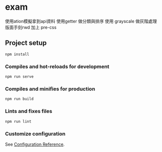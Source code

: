 # exam
使用ation模擬拿到api資料
使用getter 做分類與排序
使用 grayscale 做灰階處理
版面手刻rwd 加上 pre-css

## Project setup
```
npm install
```

### Compiles and hot-reloads for development
```
npm run serve
```

### Compiles and minifies for production
```
npm run build
```

### Lints and fixes files
```
npm run lint
```

### Customize configuration
See [Configuration Reference](https://cli.vuejs.org/config/).
